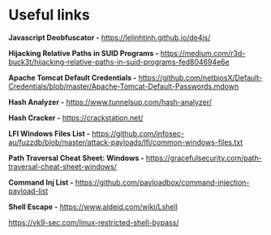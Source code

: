 # Useful links

**Javascript Deobfuscator -** https://lelinhtinh.github.io/de4js/

**Hijacking Relative Paths in SUID Programs -** https://medium.com/r3d-buck3t/hijacking-relative-paths-in-suid-programs-fed804694e6e

**Apache Tomcat Default Credentials -** https://github.com/netbiosX/Default-Credentials/blob/master/Apache-Tomcat-Default-Passwords.mdown

**Hash Analyzer -** https://www.tunnelsup.com/hash-analyzer/

**Hash Cracker -** https://crackstation.net/

**LFI Windows Files List -** https://github.com/infosec-au/fuzzdb/blob/master/attack-payloads/lfi/common-windows-files.txt

**Path Traversal Cheat Sheet: Windows -** https://gracefulsecurity.com/path-traversal-cheat-sheet-windows/

**Command Inj List -** https://github.com/payloadbox/command-injection-payload-list

**Shell Escape -** https://www.aldeid.com/wiki/Lshell

https://vk9-sec.com/linux-restricted-shell-bypass/
